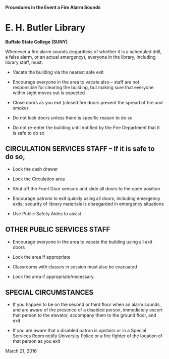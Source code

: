 **Procedures in the Event a Fire Alarm Sounds**

E. H. Butler Library
====================

**Buffalo State College (SUNY)**

Whenever a fire alarm sounds (regardless of whether it is a scheduled drill, a false alarm, or an actual emergency), everyone in the library, including library staff, must:

-   Vacate the building via the nearest safe exit

-   Encourage everyone in the area to vacate also – staff are not responsible for clearing the building, but making sure that everyone within sight moves out is expected

-   Close doors as you exit (closed fire doors prevent the spread of fire and smoke)

-   Do not lock doors unless there is specific reason to do so

-   Do not re-enter the building until notified by the Fire Department that it is safe to do so

CIRCULATION SERVICES STAFF – If it is safe to do so,
----------------------------------------------------

-   Lock the cash drawer

-   Lock the Circulation area

-   Shut off the Front Door sensors and slide all doors to the open position

-   Encourage patrons to exit quickly using all doors, including emergency exits; security of library materials is disregarded in emergency situations

-   Use Public Safety Aides to assist

OTHER PUBLIC SERVICES STAFF
---------------------------

-   Encourage everyone in the area to vacate the building using all exit doors

-   Lock the area if appropriate

-   Classrooms with classes in session must also be evacuated

-   Lock the area if appropriate/necessary

SPECIAL CIRCUMSTANCES
---------------------

-   If you happen to be on the second or third floor when an alarm sounds, and are aware of the presence of a disabled person, immediately escort that person to the elevator, accompany them to the ground floor, and exit

-   If you are aware that a disabled patron is upstairs or in a Special Services Room notify University Police or a fire fighter of the location of that person as you exit

March 21, 2016
